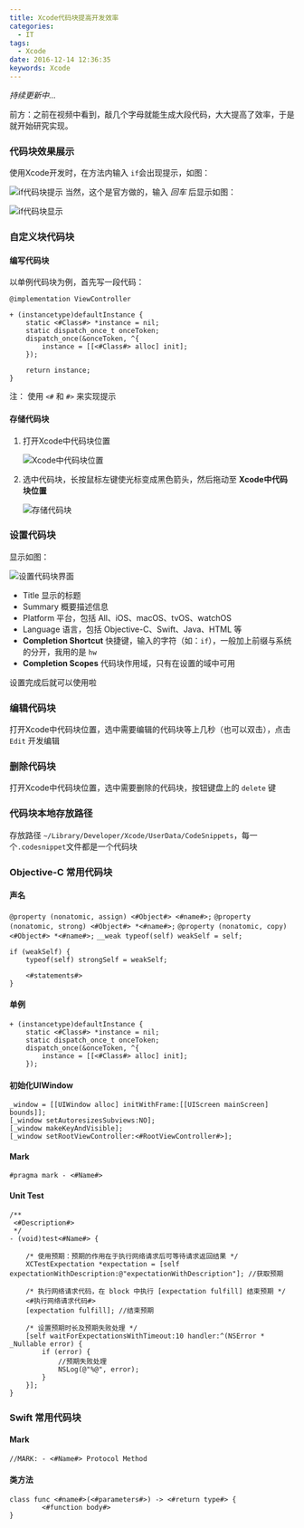 ```yaml
---
title: Xcode代码块提高开发效率
categories:
  - IT
tags:
  - Xcode
date: 2016-12-14 12:36:35
keywords: Xcode
---
```


*持续更新中...*	

前方：之前在视频中看到，敲几个字母就能生成大段代码，大大提高了效率，于是就开始研究实现。


### 代码块效果展示

使用Xcode开发时，在方法内输入 `if`会出现提示，如图：

![if代码块提示](./images/XcodeCodeBlock-if-01.png "if代码块提示")	
当然，这个是官方做的，输入 *回车* 后显示如图：

![if代码块显示](./images/XcodeCodeBlock-if-02.png "if代码块显示")

<!-- more -->

### 自定义块代码块

#### 编写代码块
	
以单例代码块为例，首先写一段代码：

	@implementation ViewController
	
	+ (instancetype)defaultInstance {
	    static <#Class#> *instance = nil;
	    static dispatch_once_t onceToken;
	    dispatch_once(&onceToken, ^{
	        instance = [[<#Class#> alloc] init];
	    });
	    
	    return instance;
	}
	
注： 使用 `<#` 和 `#>` 来实现提示

#### 存储代码块

1. 打开Xcode中代码块位置

	![Xcode中代码块位置](./images/XcodeCodeBlock-Code-Block-Position.png "Xcode中代码块位置")

2. 选中代码块，长按鼠标左键使光标变成黑色箭头，然后拖动至 **Xcode中代码块位置**

	![存储代码块](./images/XcodeCodeBlock-Code-Block-Move.png "存储代码块")

### 设置代码块

显示如图：

![设置代码块界面](./images/XcodeCodeBlock-Code-Block-Setting.png "设置代码块界面")

* Title 显示的标题
* Summary 概要描述信息
* Platform 平台，包括 All、iOS、macOS、tvOS、watchOS
* Language 语言，包括 Objective-C、Swift、Java、HTML 等
* **Completion Shortcut** 快捷键，输入的字符（如：`if`），一般加上前缀与系统的分开，我用的是 `hw`
* **Completion Scopes** 代码块作用域，只有在设置的域中可用

设置完成后就可以使用啦

### 编辑代码块

打开Xcode中代码块位置，选中需要编辑的代码块等上几秒（也可以双击），点击 `Edit` 开发编辑

### 删除代码块

打开Xcode中代码块位置，选中需要删除的代码块，按钮键盘上的 `delete` 键


### 代码块本地存放路径

存放路径 `~/Library/Developer/Xcode/UserData/CodeSnippets`，每一个`.codesnippet`文件都是一个代码块

### Objective-C 常用代码块

#### 声名

`@property (nonatomic, assign) <#Object#> <#name#>;`
`@property (nonatomic, strong) <#Object#> *<#name#>;`
`@property (nonatomic, copy) <#Object#> *<#name#>;`
`__weak typeof(self) weakSelf = self;`

	if (weakSelf) {
		typeof(self) strongSelf = weakSelf;
		    
		<#statements#>
	}

#### 单例

	+ (instancetype)defaultInstance {
	    static <#Class#> *instance = nil;
	    static dispatch_once_t onceToken;
	    dispatch_once(&onceToken, ^{
	        instance = [[<#Class#> alloc] init];
	    });
	    
#### 初始化UIWindow

    _window = [[UIWindow alloc] initWithFrame:[[UIScreen mainScreen] bounds]];
    [_window setAutoresizesSubviews:NO];
    [_window makeKeyAndVisible];
    [_window setRootViewController:<#RootViewController#>];
    
#### Mark

`#pragma mark - <#Name#>`    
    
#### Unit Test

	/**
	 <#Description#>
	 */
	- (void)test<#Name#> {
	    
	    /* 使用预期：预期的作用在于执行网络请求后可等待请求返回结果 */
	    XCTestExpectation *expectation = [self expectationWithDescription:@"expectationWithDescription"]; //获取预期
	    
	    /* 执行网络请求代码，在 block 中执行 [expectation fulfill] 结束预期 */
	    <#执行网络请求代码#>
	    [expectation fulfill]; //结束预期
	    
	    /* 设置预期时长及预期失败处理 */
	    [self waitForExpectationsWithTimeout:10 handler:^(NSError * _Nullable error) {
	        if (error) {
	            //预期失败处理
	            NSLog(@"%@", error);
	        }
	    }];
	}

### Swift 常用代码块

#### Mark
`//MARK: - <#Name#> Protocol Method`

#### 类方法
	class func <#name#>(<#parameters#>) -> <#return type#> {
	        <#function body#>
	}
